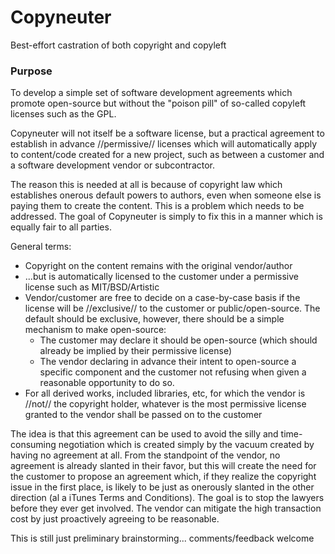 Copyneuter
==========

Best-effort castration of both copyright and copyleft


### Purpose

To develop a simple set of software development agreements which promote 
open-source but without the "poison pill" of so-called copyleft licenses
such as the GPL.

Copyneuter will not itself be a software license, but a practical agreement
to establish in advance //permissive// licenses which will automatically apply
to content/code created for a new project, such as between a customer and
a software development vendor or subcontractor.

The reason this is needed at all is because of copyright law which 
establishes onerous default powers to authors, even when someone else is
paying them to create the content. This is a problem which needs to be
addressed. The goal of Copyneuter is simply to fix this in a manner which
is equally fair to all parties.

General terms:

  * Copyright on the content remains with the original vendor/author
  * ...but is automatically licensed to the customer under a permissive license
    such as MIT/BSD/Artistic
  * Vendor/customer are free to decide on a case-by-case basis if the license 
    will be //exclusive// to the customer or public/open-source. The default 
    should be exclusive, however, there should be a simple mechanism to make
    open-source:
      * The customer may declare it should be open-source (which should already 
        be implied by their permissive license) 
      * The vendor declaring in advance their intent to open-source a specific 
        component and the customer not refusing when given a reasonable 
        opportunity to do so.
  * For all derived works, included libraries, etc, for which the vendor is //not//
    the copyright holder, whatever is the most permissive license granted to the
    vendor shall be passed on to the customer

The idea is that this agreement can be used to avoid the silly and time-consuming
negotiation which is created simply by the vacuum created by having no agreement
at all. From the standpoint of the vendor, no agreement is already slanted in 
their favor, but this will create the need for the customer to propose an 
agreement which, if they realize the copyright issue in the first place, is likely
to be just as onerously slanted in the other direction (al a iTunes Terms and 
Conditions). The goal is to stop the lawyers before they ever get involved. The
vendor can mitigate the high transaction cost by just proactively agreeing to
be reasonable.

This is still just preliminary brainstorming... comments/feedback welcome



